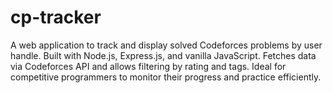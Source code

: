 # cp-tracker
A web application to track and display solved Codeforces problems by user handle. Built with Node.js, Express.js, and vanilla JavaScript. Fetches data via Codeforces API and allows filtering by rating and tags.  Ideal for competitive programmers to monitor their progress and practice efficiently.

